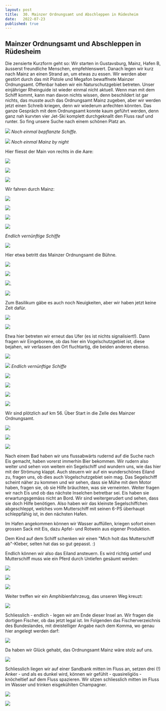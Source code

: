 ```yaml
---
layout: post
title:  30. Mainzer Ordnungsamt und Abschleppen in Rüdesheim
date:   2022-07-23
published: true
---
```


##   Mainzer Ordnungsamt und Abschleppen in Rüdesheim ##

Die zensierte Kurzform geht so: Wir starten in Gustavsburg, Mainz, Hafen B, äusserst freundliche Menschen, empfehlenswert. Danach legen wir kurz nach Mainz an einen Strand an, um etwas zu essen. Wir werden aber gestört durch das mit Pistole und Megafon bewaffnete Mainzer Ordnungsamt. Offenbar haben wir ein Naturschutzgebiet betreten. Unser einjähriger Rheinguide ist wieder einmal nicht aktuell. Wenn man mit dem Schiff kommt, kann man davon nichts wissen, denn beschildert ist gar nichts, das musste auch das Ordnungsamt Mainz zugeben, aber wir werden jetzt einen Schreib kriegen, denn wir wiederum anfechten könnten. Das ganze Gespräch mit dem Ordnungsamt konnte kaum geführt werden, denn ganz nah kurvten vier Jet-Ski komplett durchgeknallt den Fluss rauf und runter. So fing unsere Suche nach einem schönen Platz an.

![](/img/20220724__ms_res_ruedesheim_0.jpg)
*Noch einmal bepflanzte Schiffe.*

![](/img/20220724__ms_res_ruedesheim_1.jpg)
*Noch einmal Mainz by night*

Hier fliesst der Main von rechts in die Aare:

![](/img/20220724__ms_res_ruedesheim_2.jpg)

![](/img/20220724__ms_res_ruedesheim_3.jpg)

![](/img/20220724__ms_res_ruedesheim_4.jpg)

Wir fahren durch Mainz:

![](/img/20220724__ms_res_ruedesheim_5.jpg)

![](/img/20220724__ms_res_ruedesheim_6.jpg)

![](/img/20220724__ms_res_ruedesheim_7.jpg)

![](/img/20220724__ms_res_ruedesheim_8.jpg)

*Endlich vernünftige Schiffe*

![](/img/20220724__ms_res_ruedesheim_9.jpg)

Hier etwa betritt das Mainzer Ordnungsamt die Bühne.

![](/img/20220724__ms_res_ruedesheim_11.jpg)

![](/img/20220724__ms_res_ruedesheim_12.jpg)

![](/img/20220724__ms_res_ruedesheim_13.jpg).

![](/img/20220724__ms_res_ruedesheim_14.jpg)

Zum Basilikum gäbe es auch noch Neuigkeiten, aber wir haben jetzt keine Zeit dafür.

![](/img/20220724__ms_res_ruedesheim_15.jpg)

![](/img/20220724__ms_res_ruedesheim_16.jpg)

Etwa hier betreten wir erneut das Ufer (es ist nichts signalisiert!). Dann fragen wir Eingeborene, ob das hier ein Vogelschutzgebiet ist, diese bejahen, wir verlassen den Ort fluchtartig, die beiden anderen ebenso.

![](/img/20220724__ms_res_ruedesheim_17.jpg)

![](/img/20220724__ms_res_ruedesheim_18.jpg)
*Endlich vernünftige Schiffe*

![](/img/20220724__ms_res_ruedesheim_19.jpg)

![](/img/20220724__ms_res_ruedesheim_20.jpg)

![](/img/20220724__ms_res_ruedesheim_21.jpg)

![](/img/20220724__ms_res_ruedesheim_22.jpg)

Wir sind plötzlich auf km 56. Über Start in die Zelle des Mainzer Ordnungsamt.

![](/img/20220724__ms_res_ruedesheim_23.jpg)

![](/img/20220724__ms_res_ruedesheim_24.jpg)

![](/img/20220724__ms_res_ruedesheim_25.jpg)

Nach einem Bad haben wir uns flussabwärts rudernd auf die Suche nach Eis gemacht, haben vorerst immerhin Bier bekommen. Wir rudern also weiter und sehen von weitem ein Segelschiff und wundern uns, wie das hier mit der Strömung klappt. Auch steuern wir auf ein wunderschönes Eiland zu, fragen uns, ob dies auch Vogelschutzgebiet sein mag. Das Segelschiff scheint näher zu kommen und wir sehen, dass sie Mühe mit dem Motor haben, fragen sie, ob sie Hilfe bräuchten, was sie verneinten. Weiter fragen wir nach Eis und ob das nächste Inselchen betretbar sei. Eis haben sie erwartungsgemäss nicht an Bord. Wir sind weitergerudert und sehen, dass sie doch Hilfe benötigen. Also haben wir das kleinste Segelschiffchen abgeschleppt, welches vom Mutterschiff mit seinen 6-PS überhaupt schleppfähig ist, in den nächsten Hafen.

Im Hafen angekommen können wir Wasser auffüllen, kriegen sofort einen grossen Sack mit Eis, dazu Apfel- und Rotwein aus eigener Produktion.

Dem Kind auf dem Schiff schenken wir einen "Mich holt das Mutterschiff ab"-Kleber, selten hat das so gut gepasst. :)

Endlich können wir also das Eiland ansteuern. Es wird richtig untief und Mutterschiff muss wie ein Pferd durch Untiefen gesäumt werden:

![](/img/20220724__ms_res_ruedesheim_26.jpg)

![](/img/20220724__ms_res_ruedesheim_27.jpg)

![](/img/20220724__ms_res_ruedesheim_28.jpg)

Weiter treffen wir ein Amphibienfahrzeug, das unseren Weg kreuzt:

![](/img/20220724__ms_res_ruedesheim_29.jpg)

Schliesslich - endlich - legen wir am Ende dieser Insel an. Wir fragen die dortigen Fischer, ob das jetzt legal ist. Im Folgenden das Fischerverzeichnis des Bundeslandes, mit dreistelliger Angabe nach dem Komma, wo genau hier angelegt werden darf:

![](/img/20220724__ms_res_ruedesheim_33.jpg)

Da haben wir Glück gehabt, das Ordnungsamt Mainz wäre stolz auf uns.

![](/img/20220724__ms_res_ruedesheim_30.jpg)

Schliesslich liegen wir auf einer Sandbank mitten im Fluss an, setzen drei (!) Anker - und als es dunkel wird, können wir gefühlt - quasireligiös - knöcheltief auf dem Fluss spazieren. Wir sitzen schliesslich mitten im Fluss im Wasser und trinken eisgekühlten Champagner.

![](/img/20220724__ms_res_ruedesheim_31.jpg)

![](/img/20220724__ms_res_ruedesheim_32.jpg)

